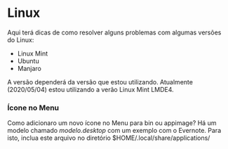 # Linux

Aqui terá dicas de como resolver alguns problemas com algumas versões do Linux:

- Linux Mint
- Ubuntu
- Manjaro

A versão dependerá da versão que estou utilizando. Atualmente (2020/05/04) estou utilizando a verão Linux Mint LMDE4.

### Ícone no Menu

Como adicionaro um novo ícone no Menu para bin ou appimage?
Há um modelo chamado *modelo.desktop* com um exemplo com o Evernote. Para isto, inclua este arquivo no diretório $HOME/.local/share/applications/
